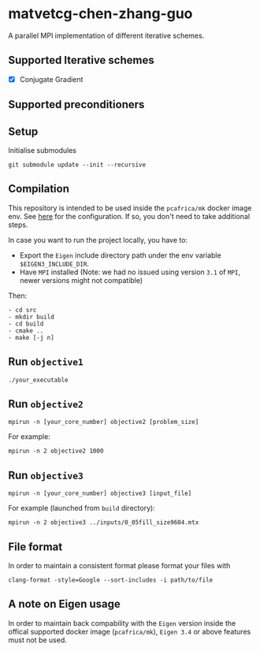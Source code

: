 # matvetcg-chen-zhang-guo

A parallel MPI implementation of different iterative schemes.

## Supported Iterative schemes
- [x] Conjugate Gradient

## Supported preconditioners

## Setup
Initialise submodules

```
git submodule update --init --recursive
```

## Compilation
This repository is intended to be used inside the `pcafrica/mk` docker image
env. See
[here](https://github.com/HPC-Courses/AMSC-Labs/tree/main/Labs/2023-24/lab00-setup)
for the configuration. If so, you don't need to take additional steps.

In case you want to run the project locally, you have to:
- Export the `Eigen` include directory path under the env variable
  `$EIGEN3_INCLUDE_DIR`.
- Have `MPI` installed (Note: we had no issued using version `3.1` of `MPI`,
  newer versions might not compatible)

Then:

```
- cd src
- mkdir build
- cd build
- cmake ..
- make [-j n]
```

## Run `objective1`
```
./your_executable
```

## Run `objective2`
```
mpirun -n [your_core_number] objective2 [problem_size]
```
For example:
```
mpirun -n 2 objective2 1000
```

## Run `objective3`
```
mpirun -n [your_core_number] objective3 [input_file]
```
For example (launched from `build` directory):
```
mpirun -n 2 objective3 ../inputs/0_05fill_size9604.mtx 
```

## File format
In order to maintain a consistent format please format your files with
```
clang-format -style=Google --sort-includes -i path/to/file
```

## A note on Eigen usage
In order to maintain back compability with the `Eigen` version inside the offical
supported docker image (`pcafrica/mk`), `Eigen 3.4` or above features must not
be used.

